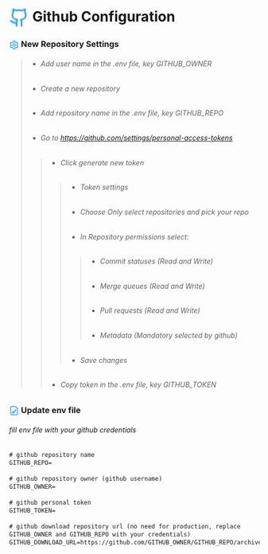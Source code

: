 # <img style="vertical-align: middle;height:40px; width:40px;" src="https://raw.githubusercontent.com/bxyteam/satellite-test/refs/heads/main/docs/images/github.png"> Github Configuration


### <img style="vertical-align: middle;height:20px; width:20px;"  src="https://raw.githubusercontent.com/bxyteam/satellite-test/refs/heads/main/docs/images/settings.png"> New Repository Settings


> * ###### Add user name in the .env file, key GITHUB_OWNER 
> * ###### Create a new repository
> * ###### Add repository name in the .env file, key GITHUB_REPO 
> * ###### Go to https://github.com/settings/personal-access-tokens
>> - ###### Click generate new token
>>> * ###### Token settings
>>> * ###### Choose Only select repositories and pick your repo
>>> * ###### In Repository permissions select:
>>>> - ###### Commit statuses (Read and Write)
>>>> - ###### Merge queues (Read and Write) 
>>>> - ###### Pull requests (Read and Write)
>>>> - ###### Metadata (Mandatory selected by github)
>>> * ###### Save changes     
>> - ###### Copy token in the .env file, key GITHUB_TOKEN 

### <img style="vertical-align: middle;height:20px; width:20px;"  src="https://raw.githubusercontent.com/bxyteam/satellite-test/refs/heads/main/docs/images/file-key.png"> Update env file

###### fill env file with your github credentials

```env
# github repository name
GITHUB_REPO=

# github repository owner (github username)
GITHUB_OWNER=

# github personal token
GITHUB_TOKEN=

# github download repository url (no need for production, replace GITHUB_OWNER and GITHUB_REPO with your credentials)
GITHUB_DOWNLOAD_URL=https://github.com/GITHUB_OWNER/GITHUB_REPO/archive/refs/heads/main.zip
```